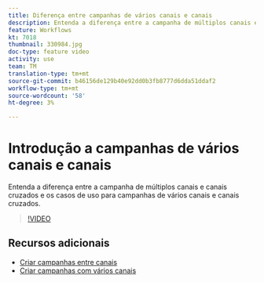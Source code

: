 ```yaml
---
title: Diferença entre campanhas de vários canais e canais
description: Entenda a diferença entre a campanha de múltiplos canais e canais cruzados e os casos de uso para campanhas de vários canais e canais cruzados.
feature: Workflows
kt: 7018
thumbnail: 330984.jpg
doc-type: feature video
activity: use
team: TM
translation-type: tm+mt
source-git-commit: b46156de129b40e92dd0b3fb8777d6dda51ddaf2
workflow-type: tm+mt
source-wordcount: '58'
ht-degree: 3%

---
```



# Introdução a campanhas de vários canais e canais

Entenda a diferença entre a campanha de múltiplos canais e canais cruzados e os casos de uso para campanhas de vários canais e canais cruzados.

>[!VIDEO](https://video.tv.adobe.com/v/330984?quality=12)

## Recursos adicionais

* [Criar campanhas entre canais](/help/orchestrating-campaigns/cross-channel-campaigns.mdhelp/orchestrating-campaigns/cross-channel-campaigns.md)
* [Criar campanhas com vários canais](help/orchestrating-campaigns/multi-channel-campaigns.md)

